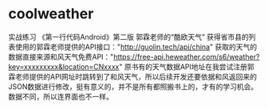 # coolweather

实战练习 《第一行代码Android》第二版 郭霖老师的“酷欧天气”
获得省市县的列表使用的郭霖老师提供的API接口："http://guolin.tech/api/china"
获取的天气的数据直接来源和风天气免费API："https://free-api.heweather.com/s6/weather?key=xxxxxxxxx&location=CNxxxx"
原书有的天气数据API地址在我尝试注册郭霖老师提供的API网址时跳转到了和风天气，所以后续开发还要依据和风返回来的JSON数据进行修改，挺有意义的，并不是所有都照搬书上的，才有的学习机会。
数据不同，所以连界面也不一样。